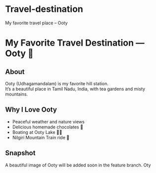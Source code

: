 # Travel-destination
My favorite travel place – Ooty

# My Favorite Travel Destination — Ooty 🌄

## About
Ooty (Udhagamandalam) is my favorite hill station.  
It’s a beautiful place in Tamil Nadu, India, with tea gardens and misty mountains.

## Why I Love Ooty
- Peaceful weather and nature views  
- Delicious homemade chocolates 🍫  
- Boating at Ooty Lake 🚣‍♂️  
- Nilgiri Mountain Train ride 🚂

## Snapshot
A beautiful image of Ooty will be added soon in the feature branch.
Oty
